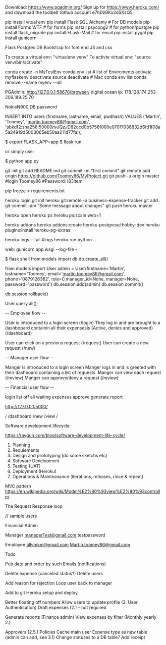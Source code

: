 <!-- PREREQUISITES: -->

Download: https://www.pgadmin.org/
Sign up for https://www.heroku.com/ and download the toolbelt
Github account
e7hDzBKx2dSXzQ5

<!--- Python Libraries used -->
pip install vitual env
pip install Flask SQL Alchemy # For DB models
pip install Forms WTF # for forms
pip install psycopg2  # for python/postgre
pip install flask_migrate
pip install FLask-Mail # for email
pip install pygal
pip install gunicorn


<!-- TECHNOLOGY USED -->
Flask
Postgres DB
Bootstrap for font end
JS and css


<!--- VIRTUAL ENVIROMENT SETUP -->
<!-- MAC/Linux -->
To create a virtual env: "virtualenv venv"
To activte virtual env: "source venv/bin/activate"
<!-- Windows need conda installed -->
conda create -n MyTestEnv
conda env list # list of Enviroments
activate myflaskenv
deactivate
source deactivate # Mac
conda env list
conda remove --name myenv --all


<!-- DATABASE INFO -->

PGAdmin: http://127.0.0.1:58678/browser/
digital ocean ip: 178.128.174.253
                  206.189.25.70


NokieN900 DB password

<!--  Query to create the master user in PGAdmin -->

INSERT INTO users (firstname, lastname, email, pwdhash)
VALUES ('Martin', 'Toomey', 'martin.toomey86@gmail.com', 'pbkdf2:sha256:50000$nvJQzJD8$2dcd0b5756f000e070f7036832d6fd1f08a5a24919d5003065eb50aa211d77fa');

<!-- RUNNNG APPLICIATION -->

$ export FLASK_APP=app
$ flask run

or simply use:

$ python app.py

<!--GitHub setup  -->
git init
git add README.md
git commit -m "first commit"
git remote add origin https://github.com/Toomey86/MyProject.git
git push -u origin master
#login Toomey86
#Password: l83item


<!--Create a requirment.txt file  -->
pip freeze > requirements.txt

<!--Heroku set up  -->
heroku login
git init
heroku git:remote -a business-expense-tracker
git add .
git commit -am "Some message about changes"
git push heroku master
<!--Other Heroku useful commands  -->
heroku open
heroku ps
heroku ps:scale web=1

heroku addons
heroku addons:create heroku-postgresql:hobby-dev
heroku plugins:install heroku-pg-extras

heroku logs --tail #logs
heroku run python


<!--proc file  -->
web: gunicorn app.wsgi --log-file -
<!-- Shell -->
$ flask shell
from models import db
db.create_all()

<!--- Create new user -->
from models import User
admin = User(firstname='Martin', lastname='Toomey', email='martin.toomey86@gmail.com', phone='0879126382', role=0,manager_id=None, manager=None, password='password')
db.session.add(admin)
db.session.commit()

<!-- If running into issues use:  -->
db.session.rollback()


<!-- ORM Queries -->
User.query.all();


<!-- APP STORYBOARD --->

--  Employee flow --

User is introduced to a login screen (/login)
They log in and are brought to a dashbopard containin all their expensesis (Active, denies and approved) (/dashboard)

User can click on a previous request (/request)
User can create a new request (/new)


-- Manager user flow --

Manger is introduced to a login screen
Manger logs in and is greeted with their dashboard containing a list of requests.
Manger can view each request (/review)
Manger can approve/deny a request (/review)


-- Financial user flow --

login
list off all waiting expenses
approve
generate report


<!-- URLS -->

http://127.0.0.1:5000/

/
/dashboard
/new
/view
/


Software development lifecycle

https://raygun.com/blog/software-development-life-cycle/

1. Planning
2. Requiements
3. Design and prototyping (do some sketchs etc)
4. Software Development
5. Testing (UAT)
6. Deployment (Heroku)
7. Operations & Mainteanance (iterations, releases, rince & repeat)

MVC pattern https://en.wikipedia.org/wiki/Model%E2%80%93view%E2%80%93controller

The Request Response loop

// sample users

Financial Admin


Manager
managerTest@gmail.com   testpassword


Employee
allymkm@gmail.com
Martin.toomey86@gmail.com


Todo

Pub date and order by such
Emails (notifications)

Delete expense (canceled status?)
Delete users

Add reason for rejection
Loop user back to manager


Add to git
Heroku setup and deploy


Better floating off numbers
Allow users to update profile (2. User Authentication)
Draft expenses (2.) - not required

Generate reports (Finance admin)
View expenses by filter (Monthly yearly 2.)

Approvers (2.5.)
Policies
Cache main user
Expense type as new table (admin can add, see 3.1)
Change statuses to a DB table?
Add receipt

